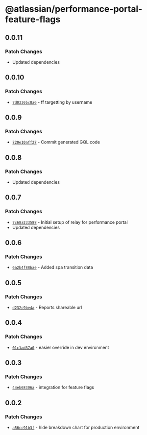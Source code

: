 # @atlassian/performance-portal-feature-flags

## 0.0.11

### Patch Changes

- Updated dependencies

## 0.0.10

### Patch Changes

- [`7d0336bc8a6`](https://bitbucket.org/atlassian/atlassian-frontend/commits/7d0336bc8a6) - ff targetting by username

## 0.0.9

### Patch Changes

- [`720e10aff27`](https://bitbucket.org/atlassian/atlassian-frontend/commits/720e10aff27) - Commit generated GQL code

## 0.0.8

### Patch Changes

- Updated dependencies

## 0.0.7

### Patch Changes

- [`7c68a233588`](https://bitbucket.org/atlassian/atlassian-frontend/commits/7c68a233588) - Initial setup of relay for performance portal
- Updated dependencies

## 0.0.6

### Patch Changes

- [`6a2b4f88bae`](https://bitbucket.org/atlassian/atlassian-frontend/commits/6a2b4f88bae) - Added spa transition data

## 0.0.5

### Patch Changes

- [`d232c9be4a`](https://bitbucket.org/atlassian/atlassian-frontend/commits/d232c9be4a) - Reports shareable url

## 0.0.4

### Patch Changes

- [`01c1ad37a0`](https://bitbucket.org/atlassian/atlassian-frontend/commits/01c1ad37a0) - easier override in dev environment

## 0.0.3

### Patch Changes

- [`44eb68306a`](https://bitbucket.org/atlassian/atlassian-frontend/commits/44eb68306a) - integration for feature flags

## 0.0.2

### Patch Changes

- [`a56cc91b3f`](https://bitbucket.org/atlassian/atlassian-frontend/commits/a56cc91b3f) - hide breakdown chart for production environment
